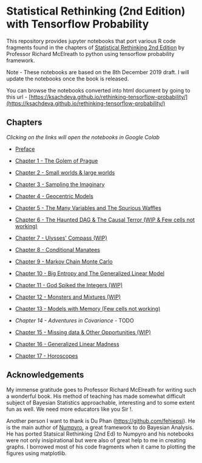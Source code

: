 # Statistical Rethinking (2nd Edition) with Tensorflow Probability

This repository provides jupyter notebooks that port various R code fragments found in the
chapters of [Statistical Rethinking 2nd Edition](https://xcelab.net/rm/statistical-rethinking/) by Professor Richard McElreath to python using tensorflow probability framework.

Note - These notebooks are based on the 8th December 2019 draft. I will update the notebooks once the book is released.

You can browse the notebooks converted into html document by going to this url - [https://ksachdeva.github.io/rethinking-tensorflow-probability/](https://ksachdeva.github.io/rethinking-tensorflow-probability/)

## Chapters  

*Clicking on the links will open the notebooks in Google Colab*

* [Preface](https://colab.research.google.com/github/ksachdeva/rethinking-tensorflow-probability/blob/master/notebooks/preface.ipynb)

* [Chapter 1 - The Golem of Prague](https://colab.research.google.com/github/ksachdeva/rethinking-tensorflow-probability/blob/master/notebooks/01_the_golem_of_prague.ipynb)

* [Chapter 2 - Small worlds & large worlds](https://colab.research.google.com/github/ksachdeva/rethinking-tensorflow-probability/blob/master/notebooks/02_small_worlds_and_large_worlds.ipynb)  

* [Chapter 3 - Sampling the Imaginary](https://colab.research.google.com/github/ksachdeva/rethinking-tensorflow-probability/blob/master/notebooks/03_sampling_the_imaginary.ipynb)

* [Chapter 4 - Geocentric Models](https://colab.research.google.com/github/ksachdeva/rethinking-tensorflow-probability/blob/master/notebooks/04_geocentric_models.ipynb)

* [Chapter 5 - The Many Variables and The Spurious Waffles](https://colab.research.google.com/github/ksachdeva/rethinking-tensorflow-probability/blob/master/notebooks/05_the_many_variables_and_the_spurious_waffles.ipynb)

* [Chapter 6 - The Haunted DAG & The Causal Terror (WIP & Few cells not working)](https://colab.research.google.com/github/ksachdeva/rethinking-tensorflow-probability/blob/master/notebooks/06_the_haunted_dag_and_the_causal_terror.ipynb)

* [Chapter 7 - Ulysses' Compass (WIP)](https://colab.research.google.com/github/ksachdeva/rethinking-tensorflow-probability/blob/master/notebooks/07_ulysses_compass.ipynb)

* [Chapter 8 - Conditional Manatees](https://colab.research.google.com/github/ksachdeva/rethinking-tensorflow-probability/blob/master/notebooks/08_conditional_manatees.ipynb)

* [Chapter 9 - Markov Chain Monte Carlo](https://colab.research.google.com/github/ksachdeva/rethinking-tensorflow-probability/blob/master/notebooks/09_markov_chain_monte_carlo.ipynb)

* [Chapter 10 - Big Entropy and The Generalized Linear Model](https://colab.research.google.com/github/ksachdeva/rethinking-tensorflow-probability/blob/master/notebooks/10_big_entropy_and_the_generalized_linear_model.ipynb)

* [Chapter 11 - God Spiked the Integers (WIP)](https://colab.research.google.com/github/ksachdeva/rethinking-tensorflow-probability/blob/master/notebooks/11_god_spiked_the_integers.ipynb)

* [Chapter 12 - Monsters and Mixtures (WIP)](https://colab.research.google.com/github/ksachdeva/rethinking-tensorflow-probability/blob/master/notebooks/12_monsters_and_mixtures.ipynb)

* [Chapter 13 - Models with Memory (Few cells not working)](https://colab.research.google.com/github/ksachdeva/rethinking-tensorflow-probability/blob/master/notebooks/13_models_with_memory.ipynb)

* *Chapter 14 - Adventures in Covariance* - TODO

* [Chapter 15 - Missing data & Other Opportunities (WIP)](https://colab.research.google.com/github/ksachdeva/rethinking-tensorflow-probability/blob/master/notebooks/15_missing_data_and_other_opportunities.ipynb)

* [Chapter 16 - Generalized Linear Madness](https://colab.research.google.com/github/ksachdeva/rethinking-tensorflow-probability/blob/master/notebooks/16_generalized_linear_madness.ipynb)

* [Chapter 17 - Horoscopes](https://colab.research.google.com/github/ksachdeva/rethinking-tensorflow-probability/blob/master/notebooks/17_horoscopes.ipynb)

## Acknowledgements

My immense gratitude goes to Professor Richard McElreath for writing such a wonderful book. His method of teaching has made somewhat difficult subject of Bayesian Statistics approachable, interesting and to some extent fun as well. We need more educators like you Sir !.

Another person I want to thank is Du Phan (https://github.com/fehiepsi). He is the main author of [Numpyro](https://github.com/pyro-ppl/numpyro), a great framework to do Bayesian Analysis. He has ported Statsical Rethinking (2nd Ed) to Numpyro and his notebooks were not only insipirational but were also of great help to me in creating graphs. I borrowed most of his code fragments when it came to plotting the figures using matplotlib.
